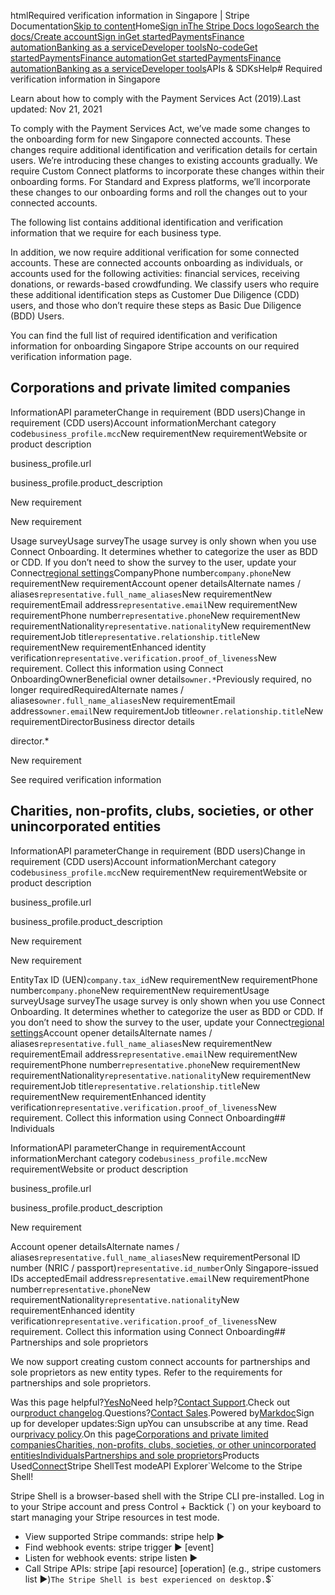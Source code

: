 htmlRequired verification information in Singapore | Stripe Documentation[Skip to content](#main-content)Home[Sign in](https://dashboard.stripe.com/login?redirect=https%3A%2F%2Fdocs.stripe.com%2Fconnect%2Fupdated_requirements%2Fsg_integration_changes_custom)[The Stripe Docs logo](/)[Search the docs/](#)[Create account](https://dashboard.stripe.com/register/connect)[Sign in](https://dashboard.stripe.com/login?redirect=https%3A%2F%2Fdocs.stripe.com%2Fconnect%2Fupdated_requirements%2Fsg_integration_changes_custom)[Get started](/get-started)[Payments](/payments)[Finance automation](/finance-automation)[Banking as a service](/financial-services)[Developer tools](/development)[No-code](/no-code)[Get started](/get-started)[Payments](/payments)[Finance automation](/finance-automation)[](#)[Get started](/get-started)[Payments](/payments)[Finance automation](/finance-automation)[Banking as a service](/financial-services)[Developer tools](/development)[](#)APIs & SDKsHelp[](#)[](#)# Required verification information in Singapore

Learn about how to comply with the Payment Services Act (2019).Last updated: Nov 21, 2021

To comply with the Payment Services Act, we’ve made some changes to the onboarding form for new Singapore connected accounts. These changes require additional identification and verification details for certain users. We’re introducing these changes to existing accounts gradually. We require Custom Connect platforms to incorporate these changes within their onboarding forms. For Standard and Express platforms, we’ll incorporate these changes to our onboarding forms and roll the changes out to your connected accounts.

The following list contains additional identification and verification information that we require for each business type.

In addition, we now require additional verification for some connected accounts. These are connected accounts onboarding as individuals, or accounts used for the following activities: financial services, receiving donations, or rewards-based crowdfunding. We classify users who require these additional identification steps as Customer Due Diligence (CDD) users, and those who don’t require these steps as Basic Due Diligence (BDD) Users.

You can find the full list of required identification and verification information for onboarding Singapore Stripe accounts on our required verification information page.

## Corporations and private limited companies

InformationAPI parameterChange in requirement (BDD users)Change in requirement (CDD users)Account informationMerchant category code`business_profile.mcc`New requirementNew requirementWebsite or product description

business_profile.url

business_profile.product_description

New requirement

New requirement

Usage surveyUsage surveyThe usage survey is only shown when you use Connect Onboarding. It determines whether to categorize the user as BDD or CDD. If you don’t need to show the survey to the user, update your Connect[regional settings](https://dashboard.stripe.com/settings/connect/regional)CompanyPhone number`company.phone`New requirementNew requirementAccount opener detailsAlternate names / aliases`representative.full_name_aliases`New requirementNew requirementEmail address`representative.email`New requirementNew requirementPhone number`representative.phone`New requirementNew requirementNationality`representative.nationality`New requirementNew requirementJob title`representative.relationship.title`New requirementNew requirementEnhanced identity verification`representative.verification.proof_of_liveness`New requirement. Collect this information using Connect OnboardingOwnerBeneficial owner details`owner.*`Previously required, no longer requiredRequiredAlternate names / aliases`owner.full_name_aliases`New requirementEmail address`owner.email`New requirementJob title`owner.relationship.title`New requirementDirectorBusiness director details

director.*

New requirement

See required verification information

## Charities, non-profits, clubs, societies, or other unincorporated entities

InformationAPI parameterChange in requirement (BDD users)Change in requirement (CDD users)Account informationMerchant category code`business_profile.mcc`New requirementNew requirementWebsite or product description

business_profile.url

business_profile.product_description

New requirement

New requirement

EntityTax ID (UEN)`company.tax_id`New requirementNew requirementPhone number`company.phone`New requirementNew requirementUsage surveyUsage surveyThe usage survey is only shown when you use Connect Onboarding. It determines whether to categorize the user as BDD or CDD. If you don’t need to show the survey to the user, update your Connect[regional settings](https://dashboard.stripe.com/settings/connect/regional)Account opener detailsAlternate names / aliases`representative.full_name_aliases`New requirementNew requirementEmail address`representative.email`New requirementNew requirementPhone number`representative.phone`New requirementNew requirementNationality`representative.nationality`New requirementNew requirementJob title`representative.relationship.title`New requirementNew requirementEnhanced identity verification`representative.verification.proof_of_liveness`New requirement. Collect this information using Connect Onboarding## Individuals

InformationAPI parameterChange in requirementAccount informationMerchant category code`business_profile.mcc`New requirementWebsite or product description

business_profile.url

business_profile.product_description

New requirement

Account opener detailsAlternate names / aliases`representative.full_name_aliases`New requirementPersonal ID number (NRIC / passport)`representative.id_number`Only Singapore-issued IDs acceptedEmail address`representative.email`New requirementPhone number`representative.phone`New requirementNationality`representative.nationality`New requirementEnhanced identity verification`representative.verification.proof_of_liveness`New requirement. Collect this information using Connect Onboarding## Partnerships and sole proprietors

We now support creating custom connect accounts for partnerships and sole proprietors as new entity types. Refer to the requirements for partnerships and sole proprietors.

Was this page helpful?[Yes](#)[No](#)Need help?[Contact Support](https://support.stripe.com/).Check out our[product changelog](https://stripe.com/blog/changelog).Questions?[Contact Sales](https://stripe.com/contact/sales).Powered by[Markdoc](https://markdoc.dev)Sign up for developer updates:Sign upYou can unsubscribe at any time. Read our[privacy policy](https://stripe.com/privacy).On this page[Corporations and private limited companies](#corporations-and-private-limited-companies)[Charities, non-profits, clubs, societies, or other unincorporated entities](#charities,-non-profits,-clubs,-societies,-or-other-unincorporated-entities)[Individuals](#individuals)[Partnerships and sole proprietors](#partnerships-and-sole-proprietors)Products Used[Connect](/connect)Stripe ShellTest modeAPI Explorer[](https://stripe.com/docs/stripe-cli#install)`Welcome to the Stripe Shell!

Stripe Shell is a browser-based shell with the Stripe CLI pre-installed. Log in to your
Stripe account and press Control + Backtick (`) on your keyboard to start managing your Stripe
resources in test mode.

- View supported Stripe commands: stripe help ▶️
- Find webhook events: stripe trigger ▶️ [event]
- Listen for webhook events: stripe listen ▶
- Call Stripe APIs: stripe [api resource] [operation] (e.g., stripe customers list ▶️)`The Stripe Shell is best experienced on desktop.`$`